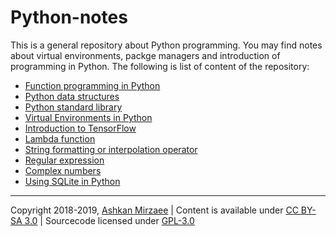 # Python-notes

This is a general repository about Python programming. You may find notes about virtual environments, packge managers and 
introduction of programming in Python. The following is list of content of the repository:
- [Function programming in Python](/python-fun.md)
- [Python data structures](/python-str.md)
- [Python standard library](/python-lib.md)
- [Virtual Environments in Python](/python-env.md)
- [Introduction to TensorFlow](/tensorflow.md)
- [Lambda function](/lambda.md)
- [String formatting or interpolation operator](/magic-string.md)
- [Regular expression](/regular-expression.md)
- [Complex numbers](/complex-numbers.md)
- [Using SQLite in Python](/sqlite.md)

---
Copyright 2018-2019, [Ashkan Mirzaee](https://ashki23.github.io/index.html) | Content is available under [CC BY-SA 3.0](https://creativecommons.org/licenses/by-sa/3.0/) | Sourcecode licensed under [GPL-3.0](https://www.gnu.org/licenses/gpl-3.0.en.html)
